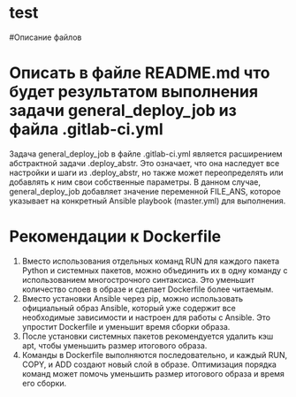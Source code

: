 # test
#Описание файлов

# Описать в файле README.md что будет результатом выполнения задачи general_deploy_job из файла .gitlab-ci.yml
Задача general_deploy_job в файле .gitlab-ci.yml является расширением абстрактной задачи .deploy_abstr. Это означает, что она наследует все настройки и шаги из .deploy_abstr, но также может переопределять или добавлять к ним свои собственные параметры. В данном случае, general_deploy_job добавляет значение переменной FILE_ANS, которое указывает на конкретный Ansible playbook (master.yml) для выполнения.

# Рекомендации к Dockerfile
1. Вместо использования отдельных команд RUN для каждого пакета Python и системных пакетов, можно объединить их в одну команду с использованием многострочного синтаксиса. Это уменьшит количество слоев в образе и сделает Dockerfile более читаемым.
2. Вместо установки Ansible через pip, можно использовать официальный образ Ansible, который уже содержит все необходимые зависимости и настроен для работы с Ansible. Это упростит Dockerfile и уменьшит время сборки образа.
3. После установки системных пакетов рекомендуется удалить кэш apt, чтобы уменьшить размер итогового образа.
4. Команды в Dockerfile выполняются последовательно, и каждый RUN, COPY, и ADD создают новый слой в образе. Оптимизация порядка команд может помочь уменьшить размер итогового образа и время его сборки.
